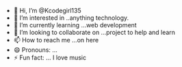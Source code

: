 - 👋 Hi, I’m @Kcodegirl135
- 👀 I’m interested in ..anything technology.
- 🌱 I’m currently learning ...web development 
- 💞️ I’m looking to collaborate on ...project to help and learn 
- 📫 How to reach me ...on here 
- 😄 Pronouns: ...
- ⚡ Fun fact: ... I love music

<!---
Kcodegirl135/Kcodegirl135 is a ✨ special ✨ repository because its `README.md` (this file) appears on your GitHub profile.
You can click the Preview link to take a look at your changes.
--->
